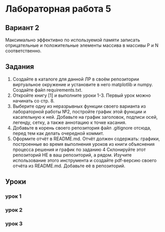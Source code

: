 # Лабораторная работа 5

## Вариант 2
Максимально эффективно по используемой памяти записать отрицательные и положительные элементы массива в массивы P и N соответственно.
## Задания
1) Создайте в каталоге для данной ЛР в своём репозитории виртуальное окружение и установите в него matplotlib и numpy. Создайте файл requirements.txt.
2) Откройте книгу [1] и выполните уроки 1-3. Первый урок можно начинать со стр. 8.
3) Выберите одну из неразрывных функции своего варианта из лабораторной работы №2, постройте график этой функции и касательную к ней. Добавьте на график заголовок, подписи осей, легенду, сетку, а также аннотацию к точке касания.
4) Добавьте в корень своего репозитория файл .gitignore отсюда, перед тем как делать очередной коммит.
5) Оформите отчёт в README.md. Отчёт должен содержать:
графики, построенные во время выполнения уроков из книги
объяснения процесса решения и график по заданию 4
Склонируйте этот репозиторий НЕ в ваш репозиторий, а рядом. Изучите использование этого инструмента и создайте pdf-версию своего отчёта из README.md. Добавьте её в репозиторий.
## Уроки
### урок 1

### урок 2

### урок 3

